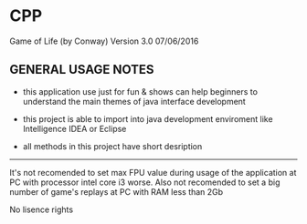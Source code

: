# CPP
Game of Life (by Conway) Version 3.0 07/06/2016

GENERAL USAGE NOTES
-------------------

- this application use just for fun & shows can help 
beginners to understand the main themes of java interface 
development


- this project is able to import into java development 
enviroment like Intelligence IDEA or Eclipse


- all methods in this project have short desription

----------------------------------------------------------

It's not recomended to set max FPU value during usage of the 
application at PC with processor intel core i3 worse. Also not
recomended to set a big number of game's replays at PC with RAM 
less than 2Gb

No lisence rights
